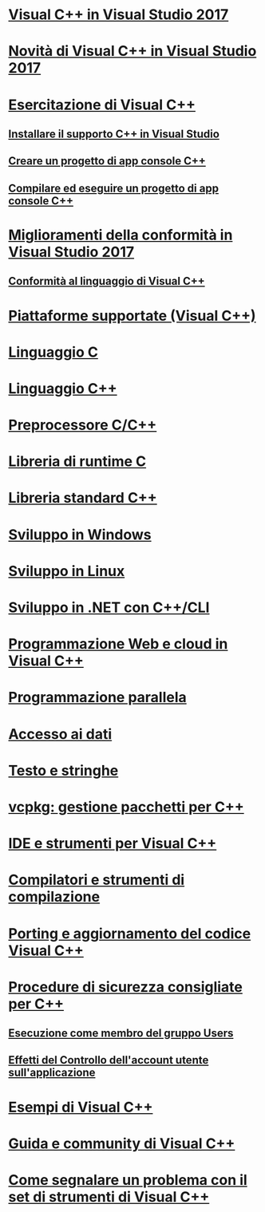 # [Visual C++ in Visual Studio 2017](visual-cpp-in-visual-studio.md)
# [Novità di Visual C++ in Visual Studio 2017](what-s-new-for-visual-cpp-in-visual-studio.md)
# [Esercitazione di Visual C++](build/vscpp-step-0-installation.md)
## [Installare il supporto C++ in Visual Studio](build/vscpp-step-0-installation.md)
## [Creare un progetto di app console C++](build/vscpp-step-1-create.md)
## [Compilare ed eseguire un progetto di app console C++](build/vscpp-step-2-build.md)
# [Miglioramenti della conformità in Visual Studio 2017](cpp-conformance-improvements-2017.md)
## [Conformità al linguaggio di Visual C++](visual-cpp-language-conformance.md)
# [Piattaforme supportate (Visual C++)](supported-platforms-visual-cpp.md)
# [Linguaggio C](c-language/c-language-reference.md)
# [Linguaggio C++](cpp/cpp-language-reference.md)
# [Preprocessore C/C++](preprocessor/c-cpp-preprocessor-reference.md)
# [Libreria di runtime C](c-runtime-library/c-run-time-library-reference.md)
# [Libreria standard C++](standard-library/cpp-standard-library-reference.md)
# [Sviluppo in Windows](windows/overview-of-windows-programming-in-cpp.md)
# [Sviluppo in Linux](linux/download-install-and-setup-the-linux-development-workload.md)
# [Sviluppo in .NET con C++/CLI](dotnet/dotnet-programming-with-cpp-cli-visual-cpp.md)
# [Programmazione Web e cloud in Visual C++](cloud/cloud-and-web-programming-in-visual-cpp.md)
# [Programmazione parallela](parallel/parallel-programming-in-visual-cpp.md)
# [Accesso ai dati](data/data-access-in-cpp.md)
# [Testo e stringhe](text/text-and-strings-in-visual-cpp.md)
# [vcpkg: gestione pacchetti per C++](vcpkg.md)
# [IDE e strumenti per Visual C++](ide/ide-and-tools-for-visual-cpp-development.md)
# [Compilatori e strumenti di compilazione](build/building-c-cpp-programs.md)
# [Porting e aggiornamento del codice Visual C++](porting/visual-cpp-porting-and-upgrading-guide.md)
# [Procedure di sicurezza consigliate per C++](security/security-best-practices-for-cpp.md)
## [Esecuzione come membro del gruppo Users](security/running-as-a-member-of-the-users-group.md)
## [Effetti del Controllo dell'account utente sull'applicazione](security/how-user-account-control-uac-affects-your-application.md)
# [Esempi di Visual C++](visual-cpp-samples.md)
# [Guida e community di Visual C++](visual-cpp-help-and-community.md)
# [Come segnalare un problema con il set di strumenti di Visual C++](how-to-report-a-problem-with-the-visual-cpp-toolset.md)